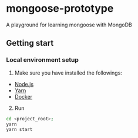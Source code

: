 # mongoose-prototype
A playground for learning mongoose with MongoDB

## Getting start

### Local environment setup

1. Make sure you have installed the followings:

* [Node.js](https://nodejs.org/en/)
* [Yarn](https://yarnpkg.com/en/)
* [Docker](https://www.docker.com/)

2. Run

```bash
cd <project_root>;
yarn
yarn start
```
